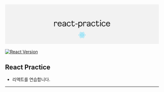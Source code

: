 ![react-practice-logo](https://github.com/noranlenna/react-practice/blob/main/public/image/react-practice.png?raw=true)

[![React Version](https://img.shields.io/badge/react.js_-18.2-81D7F7?logo=React)](https://reactjs.org/)





## React Practice

- 리액트를 연습합니다.



---
